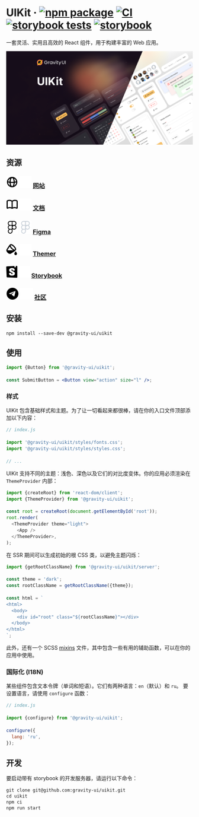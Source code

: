 # UIKit &middot; [![npm package](https://img.shields.io/npm/v/@gravity-ui/uikit?logo=npm)](https://www.npmjs.com/package/@gravity-ui/uikit) [![CI](https://img.shields.io/github/actions/workflow/status/gravity-ui/uikit/.github/workflows/ci.yml?branch=main&label=CI&logo=github)](https://github.com/gravity-ui/uikit/actions/workflows/ci.yml?query=branch:main) [![storybook tests](https://img.shields.io/github/actions/workflow/status/gravity-ui/uikit/.github/workflows/test-storybook.yml?label=Storybook%20Tests&logo=github)](https://github.com/gravity-ui/uikit/actions/workflows/test-storybook.yml) [![storybook](https://img.shields.io/badge/Storybook-deployed-ff4685?logo=storybook)](https://preview.gravity-ui.com/uikit/)

一套灵活、实用且高效的 React 组件，用于构建丰富的 Web 应用。

<!--GITHUB_BLOCK-->

![Cover image](https://raw.githubusercontent.com/gravity-ui/uikit/main/docs/assets/uikit_cover.png)

## 资源

### ![Globe Logo Light](https://raw.githubusercontent.com/gravity-ui/uikit/main/docs/assets/globe_light.svg#gh-light-mode-only) ![Globe Logo Dark](https://raw.githubusercontent.com/gravity-ui/uikit/main/docs/assets/globe_dark.svg#gh-dark-mode-only) [网站](https://gravity-ui.com)

### ![Documentation Logo Light](https://raw.githubusercontent.com/gravity-ui/uikit/main/docs/assets/book-open_light.svg#gh-light-mode-only) ![Documentation Logo Dark](https://raw.githubusercontent.com/gravity-ui/uikit/main/docs/assets/book-open_dark.svg#gh-dark-mode-only) [文档](https://gravity-ui.com/components/uikit/alert)

### ![Figma Logo Light](https://raw.githubusercontent.com/gravity-ui/uikit/main/docs/assets/figma_light.svg#gh-light-mode-only) ![Figma Logo Dark](https://raw.githubusercontent.com/gravity-ui/uikit/main/docs/assets/figma_dark.svg#gh-dark-mode-only) [Figma](<https://www.figma.com/community/file/1271150067798118027/Gravity-UI-Design-System-(Beta)>)

### ![Themer Logo Light](https://raw.githubusercontent.com/gravity-ui/uikit/main/docs/assets/bucket-paint_light.svg#gh-light-mode-only) ![Themer Logo Dark](https://raw.githubusercontent.com/gravity-ui/uikit/main/docs/assets/bucket-paint_dark.svg#gh-dark-mode-only) [Themer](https://gravity-ui.com/themer)

### ![Storybook Logo Light](https://raw.githubusercontent.com/gravity-ui/uikit/main/docs/assets/storybook_light.svg#gh-light-mode-only) ![Storybook Logo Dark](https://raw.githubusercontent.com/gravity-ui/uikit/main/docs/assets/storybook_dark.svg#gh-dark-mode-only) [Storybook](https://preview.gravity-ui.com/uikit/)

### ![Community Logo Light](https://raw.githubusercontent.com/gravity-ui/uikit/main/docs/assets/telegram_light.svg#gh-light-mode-only) ![Community Logo Dark](https://raw.githubusercontent.com/gravity-ui/uikit/main/docs/assets/telegram_dark.svg#gh-dark-mode-only) [社区](https://t.me/gravity_ui)

<!--/GITHUB_BLOCK-->

## 安装

```shell
npm install --save-dev @gravity-ui/uikit
```

## 使用

```jsx
import {Button} from '@gravity-ui/uikit';

const SubmitButton = <Button view="action" size="l" />;
```

### 样式

UIKit 包含基础样式和主题。为了让一切看起来都很棒，请在你的入口文件顶部添加以下内容：

```js
// index.js

import '@gravity-ui/uikit/styles/fonts.css';
import '@gravity-ui/uikit/styles/styles.css';

// ...
```

UIKit 支持不同的主题：浅色、深色以及它们的对比度变体。你的应用必须渲染在 `ThemeProvider` 内部：

```js
import {createRoot} from 'react-dom/client';
import {ThemeProvider} from '@gravity-ui/uikit';

const root = createRoot(document.getElementById('root'));
root.render(
  <ThemeProvider theme="light">
    <App />
  </ThemeProvider>,
);
```

在 SSR 期间可以生成初始的根 CSS 类，以避免主题闪烁：

```js
import {getRootClassName} from '@gravity-ui/uikit/server';

const theme = 'dark';
const rootClassName = getRootClassName({theme});

const html = `
<html>
  <body>
    <div id="root" class="${rootClassName}"></div>
  </body>
</html>
`;
```

此外，还有一个 SCSS [mixins](styles/mixins.scss) 文件，其中包含一些有用的辅助函数，可以在你的应用中使用。

### 国际化 (I18N)

某些组件包含文本令牌（单词和短语）。它们有两种语言：`en`（默认）和 `ru`。
要设置语言，请使用 `configure` 函数：

```js
// index.js

import {configure} from '@gravity-ui/uikit';

configure({
  lang: 'ru',
});
```

## 开发

要启动带有 storybook 的开发服务器，请运行以下命令：

```shell
git clone git@github.com:gravity-ui/uikit.git
cd uikit
npm ci
npm run start
```